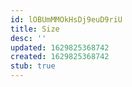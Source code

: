 ```yaml
---
id: lOBUmMMOkHsDj9euD9riU
title: Size
desc: ''
updated: 1629825368742
created: 1629825368742
stub: true
---
```


